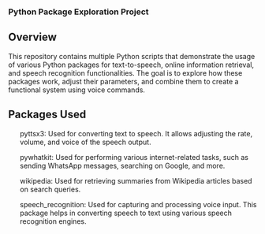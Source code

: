 ### Python Package Exploration Project

## Overview
This repository contains multiple Python scripts that demonstrate the usage of various Python packages for text-to-speech, online information retrieval, and speech recognition functionalities. The goal is to explore how these packages work, adjust their parameters, and combine them to create a functional system using voice commands.

## Packages Used
<ul> pyttsx3: Used for converting text to speech. It allows adjusting the rate, volume, and voice of the speech output.</ul>
<ul> pywhatkit: Used for performing various internet-related tasks, such as sending WhatsApp messages, searching on Google, and more.</ul>
<ul> wikipedia: Used for retrieving summaries from Wikipedia articles based on search queries.</ul>
<ul> speech_recognition: Used for capturing and processing voice input. This package helps in converting speech to text using various speech recognition engines.</ul>

